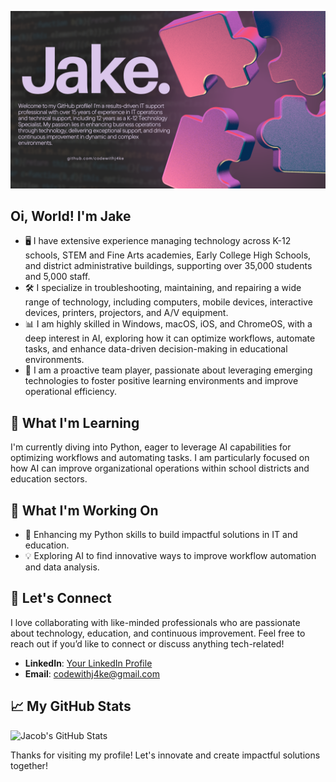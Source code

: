 ![alt text](JakeGitHub.png)

## Oi, World! I'm Jake

- 🖥️ I have extensive experience managing technology across K-12 schools, STEM and Fine Arts academies, Early College High Schools, and district administrative buildings, supporting over 35,000 students and 5,000 staff.
- 🛠️ I specialize in troubleshooting, maintaining, and repairing a wide range of technology, including computers, mobile devices, interactive devices, printers, projectors, and A/V equipment.
- 📊 I am highly skilled in Windows, macOS, iOS, and ChromeOS, with a deep interest in AI, exploring how it can optimize workflows, automate tasks, and enhance data-driven decision-making in educational environments.
- 🤝 I am a proactive team player, passionate about leveraging emerging technologies to foster positive learning environments and improve operational efficiency.

## 🧠 What I'm Learning

I'm currently diving into Python, eager to leverage AI capabilities for optimizing workflows and automating tasks. I am particularly focused on how AI can improve organizational operations within school districts and education sectors.

## 🔭 What I'm Working On

- 🌟 Enhancing my Python skills to build impactful solutions in IT and education.
- 💡 Exploring AI to find innovative ways to improve workflow automation and data analysis.

## 💬 Let's Connect

I love collaborating with like-minded professionals who are passionate about technology, education, and continuous improvement. Feel free to reach out if you’d like to connect or discuss anything tech-related!

- **LinkedIn**: [Your LinkedIn Profile](https://www.linkedin.com/in/jake-helsley-a25697324/) 
- **Email**: codewithj4ke@gmail.com

## 📈 My GitHub Stats

![Jacob's GitHub Stats](https://github-readme-stats.vercel.app/api?username=your-username&show_icons=true&theme=dark)

Thanks for visiting my profile! Let's innovate and create impactful solutions together!

<!---
codewithj4ke/codewithj4ke is a ✨ special ✨ repository because its `README.md` (this file) appears on your GitHub profile.
You can click the Preview link to take a look at your changes.
--->
